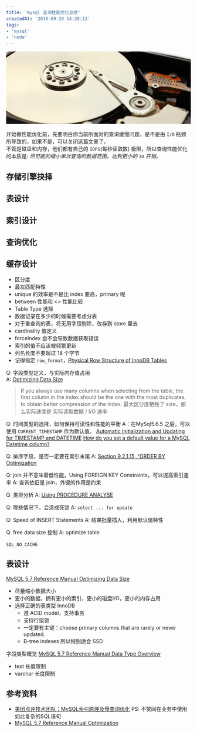 ```yaml
---
title: 'mysql 查询性能优化总结'
createdAt: '2016-09-29 14:28:13'
tags:
- 'mysql'
- 'node'
---
```

![disk-io](../images/disk-io.jpg)

开始做性能优化前，先要明白你当前所面对的查询缓慢问题，是不是由 `I/O` 瓶颈所导致的，如果不是，可以关闭这篇文章了。  
不管是磁盘和内存，他们都有自己的 `IOPS`(每秒读取数) 极限，所以查询性能优化的本质是:  *尽可能的缩小单次查询的数据范围，达到更小的 `IO` 开销。*

## 存储引擎抉择

## 表设计

## 索引设计

## 查询优化

## 缓存设计

* 区分度
* 最左匹配特性
* unique 的效率是不是比 index 要高，primary 呢
* between 性能和 <> 性能比较
* Table Type 选择
* 数据记录在多少的时候需要考虑分表
* 对于重查询的表，将无用字段剔除，改存到 store 里去
* cardinality 值定义
* forceIndex 会不会导致数据获取错误
* 索引的值不应该被频繁更新
* 列名长度不要超过 18 个字节
* 记得指定 `row_format`，[Physical Row Structure of InnoDB Tables](http://dev.mysql.com/doc/refman/5.7/en/innodb-physical-record.html)


Q: 字段类型定义，与实际内存值占用  
A: [Optimizing Data Size](http://dev.mysql.com/doc/refman/5.7/en/data-size.html)

>If you always use many columns when selecting from the table, the first column in the index should be the one with the most duplicates, to obtain better compression of the index.
最大区分度牺牲了 size，那么实际速度是 实际读取数据 / I/O 速率 

Q: 时间类型的选择，如何保持可读性和性能的平衡
A：在MySql5.6.5 之后，可以使用 `CURRENT_TIMESTAMP` 作为默认值。
[Automatic Initialization and Updating for TIMESTAMP and DATETIME](http://dev.mysql.com/doc/refman/5.7/en/timestamp-initialization.html)
[How do you set a default value for a MySQL Datetime column?](http://stackoverflow.com/questions/168736/how-do-you-set-a-default-value-for-a-mysql-datetime-column/168832#168832)

Q: 排序字段，是否一定要在索引末尾
A: [Section 9.2.1.15, “ORDER BY Optimization](http://dev.mysql.com/doc/refman/5.7/en/order-by-optimization.html)

Q: join 并不意味着低性能，Using FOREIGN KEY Constraints，可以提高索引速率
A: 查询依旧是 join，外键的作用是约束

Q: 类型分析
A: [Using PROCEDURE ANALYSE](http://dev.mysql.com/doc/refman/5.7/en/procedure-analyse.html)

Q: 哪些情况下，会造成死锁
A: `select ... for update`

Q: Speed of INSERT Statements
A: 结果批量插入，利用默认值特性

Q: free data size 控制
A: optimize table

`SQL_NO_CACHE`

## 表设计
[MySQL 5.7 Reference Manual Optimizing Data Size](http://dev.mysql.com/doc/refman/5.7/en/data-size.html)
* 尽量缩小数据大小
* 更小的数据，拥有更小的索引，更小的磁盘I/O，更小的内存占用
* 选择正确的表类型
InnoDB 
  * 遵 ACID model，支持事务
  * 支持行级锁
  * 一定要有主键：choose primary columns that are rarely or never updated.
  * B-tree indexes  所以特别适合 SSD

字段类型概览
[MySQL 5.7 Reference Manual Data Type Overview](http://dev.mysql.com/doc/refman/5.7/en/data-type-overview.html)
* text 长度限制
* varchar 长度限制

## 参考资料
* [美团点评技术团队：MySQL索引原理及慢查询优化](http://tech.meituan.com/mysql-index.html) PS: 不赞同在业务中使用如此复杂的SQL语句  
* [MySQL 5.7 Reference Manual Optimization](http://dev.mysql.com/doc/refman/5.7/en/optimization.html)  
